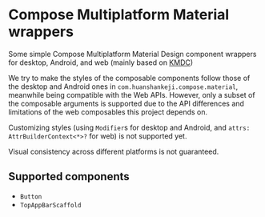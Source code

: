 # Compose Multiplatform Material wrappers

Some simple Compose Multiplatform Material Design component wrappers for desktop, Android, and web (mainly based on [KMDC](https://github.com/mpetuska/kmdc))

We try to make the styles of the composable components follow those of the desktop and Android ones in `com.huanshankeji.compose.material`, meanwhile being compatible with the Web APIs. However, only a subset of the composable arguments is supported due to the API differences and limitations of the web composables this project depends on.

Customizing styles (using `Modifier`s for desktop and Android, and `attrs: AttrBuilderContext<*>?` for web) is not supported yet.

Visual consistency across different platforms is not guaranteed.

## Supported components

- `Button`
- `TopAppBarScaffold`

